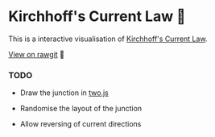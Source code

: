# Kirchhoff's Current Law :crystal_ball:

This is a interactive visualisation of [Kirchhoff's Current Law](https://en.wikipedia.org/wiki/Kirchhoff%27s_circuit_laws#Kirchhoff.27s_current_law_.28KCL.29).

[View on rawgit](https://rawgit.com/joebentley/kirchoff-current-law/master/index.html) :sushi:

### TODO

* Draw the junction in [two.js](http://jonobr1.github.io/two.js/)

* Randomise the layout of the junction

* Allow reversing of current directions
